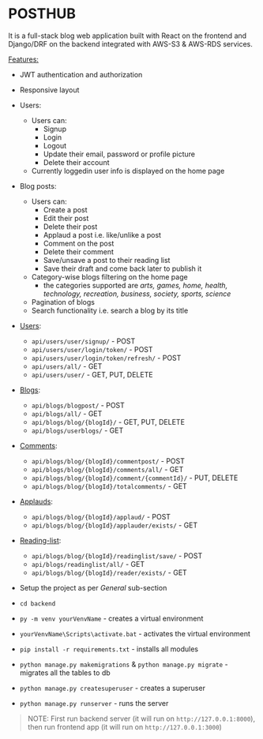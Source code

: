 # POSTHUB


It is a full-stack blog web application built with React on the frontend and Django/DRF on the backend integrated with AWS-S3 & AWS-RDS services.

<ins>Features:</ins>

- JWT authentication and authorization
- Responsive layout
- Users:
  - Users can:
    - Signup
    - Login
    - Logout
    - Update their email, password or profile picture
    - Delete their account
  - Currently loggedin user info is displayed on the home page
- Blog posts:
  - Users can:
    - Create a post
    - Edit their post
    - Delete their post
    - Applaud a post i.e. like/unlike a post
    - Comment on the post
    - Delete their comment
    - Save/unsave a post to their reading list
    - Save their draft and come back later to publish it
  - Category-wise blogs filtering on the home page
    - the categories supported are _arts, games, home, health, technology, recreation, business, society, sports, science_
  - Pagination of blogs
  - Search functionality i.e. search a blog by its title


- <ins>Users</ins>:

  - `api/users/user/signup/` - POST
  - `api/users/user/login/token/` - POST
  - `api/users/user/login/token/refresh/` - POST
  - `api/users/all/` - GET
  - `api/users/user/` - GET, PUT, DELETE

- <ins>Blogs</ins>:

  - `api/blogs/blogpost/` - POST
  - `api/blogs/all/` - GET
  - `api/blogs/blog/{blogId}/` - GET, PUT, DELETE
  - `api/blogs/userblogs/` - GET

- <ins>Comments</ins>:

  - `api/blogs/blog/{blogId}/commentpost/` - POST
  - `api/blogs/blog/{blogId}/comments/all/` - GET
  - `api/blogs/blog/{blogId}/comment/{commentId}/` - PUT, DELETE
  - `api/blogs/blog/{blogId}/totalcomments/` - GET

- <ins>Applauds</ins>:

  - `api/blogs/blog/{blogId}/applaud/` - POST
  - `api/blogs/blog/{blogId}/applauder/exists/` - GET

- <ins>Reading-list</ins>:
  - `api/blogs/blog/{blogId}/readinglist/save/` - POST
  - `api/blogs/readinglist/all/` - GET
  - `api/blogs/blog/{blogId}/reader/exists/` - GET


- Setup the project as per _General_ sub-section
- `cd backend`
- `py -m venv yourVenvName` - creates a virtual environment
- `yourVenvName\Scripts\activate.bat` - activates the virtual environment
- `pip install -r requirements.txt` - installs all modules
- `python manage.py makemigrations` & `python manage.py migrate` - migrates all the tables to db
- `python manage.py createsuperuser` - creates a superuser
- `python manage.py runserver` - runs the server

> NOTE: First run backend server (it will run on `http://127.0.0.1:8000`), then run frontend app (it will run on `http://127.0.0.1:3000`)


